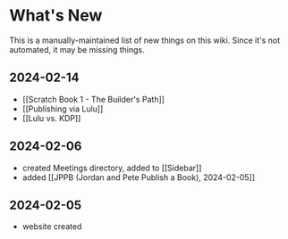 # What's New

This is a manually-maintained list of new things on this wiki. Since it's not automated, it may be missing things.

## 2024-02-14

- [[Scratch Book 1 - The Builder's Path]] 
- [[Publishing via Lulu]]  
- [[Lulu vs. KDP]]  
## 2024-02-06

- created Meetings directory, added to [[Sidebar]]
- added [[JPPB (Jordan and Pete Publish a Book), 2024-02-05]]

## 2024-02-05

- website created
